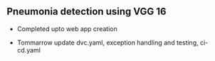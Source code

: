 ## Pneumonia detection using VGG 16

- Completed upto web app creation

- Tommarrow update dvc.yaml, exception handling and testing, ci-cd.yaml

